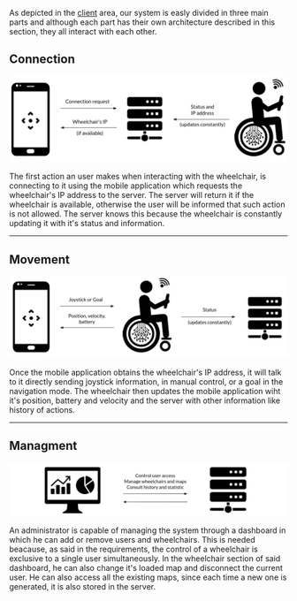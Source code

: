 As depicted in the [client](../client/client.md) area, our system is easly divided in three main parts and although each part has their own architecture described in this section, they all interact with each other. 

## Connection

![conn](../img/connection.png)

The first action an user makes when interacting with the wheelchair, is connecting to it using the mobile application which requests the wheelchair's IP address to the server. The server will return it if the wheelchair is available, otherwise the user will be informed that such action is not allowed. The server knows this because the wheelchair is constantly updating it with it's status and information.

---

## Movement

![nav](../img/navigation.png)

Once the mobile application obtains the wheelchair's IP address, it will talk to it directly sending joystick information, in manual control, or a goal in the navigation mode. The wheelchair then updates the mobile application wiht it's position, battery and velocity and the server with other information like history of actions.

---

## Managment

![manage](../img/managment.png)

An administrator is capable of managing the system through a dashboard in which he can add or remove users and wheelchairs. This is needed beacause, as said in the requirements, the control of a wheelchair is exclusive to a single user simultaneously. In the wheelchair section of said dashboard, he can also change it's loaded map and disconnect the current user. He can also access all the existing maps, since each time a new one is generated, it is also stored in the server.